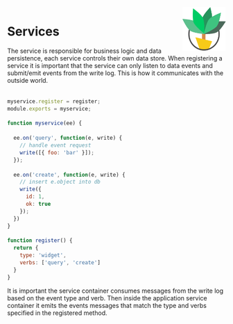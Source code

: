 <img src="palmetto.png" alt="palmetto" align="right" height="100px" width="100px" />

# Services

The service is responsible for business logic and data persistence, each service controls their own data store.  When registering a service it is important that the service can only listen to data events and submit/emit events from the write log.  This is how it communicates with the outside world.

``` js

myservice.register = register;
module.exports = myservice;

function myservice(ee) {

  ee.on('query', function(e, write) {
    // handle event request
    write([{ foo: 'bar' }]);      
  });

  ee.on('create', function(e, write) {
    // insert e.object into db
    write({
      id: 1,
      ok: true
    });
  })
}

function register() {
  return {
    type: 'widget',
    verbs: ['query', 'create']
  }
}

```

It is important the service container consumes messages from the write log based on the event type and verb.  Then inside the application service container it emits the events messages that match the type and verbs specified in the registered method.

